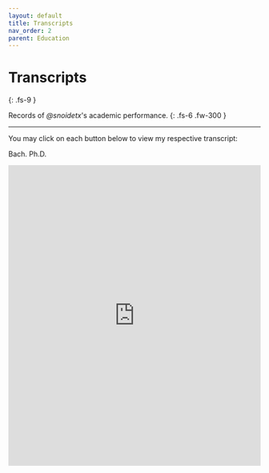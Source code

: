 ```yaml
---
layout: default
title: Transcripts
nav_order: 2
parent: Education
---
```


# Transcripts
{: .fs-9 }

Records of *@snoidetx*'s academic performance.
{: .fs-6 .fw-300 }

---

You may click on each button below to view my respective transcript:

<span class="btn-r-1 active" onclick="changePdf('https://drive.google.com/viewerng/viewer?embedded=true&url=https://raw.githubusercontent.com/snoidetx/Snoidepaedia/main/docs/education/pdf/transcript-ug.pdf')">Bach.</span> <span class='btn-small-filler'></span> <span class="btn-r-2" onclick="changePdf('https://drive.google.com/viewerng/viewer?embedded=true&url=https://raw.githubusercontent.com/snoidetx/Snoidepaedia/main/docs/education/pdf/transcript-g.pdf')">Ph.D.</span>

<div class="iframe-pdf-wrapper">
  <iframe src="https://drive.google.com/viewerng/viewer?embedded=true&url=https://raw.githubusercontent.com/snoidetx/Snoidepaedia/main/docs/education/pdf/transcript.pdf" id="pdf-viewer" width="100%" height="600" frameborder="0" scrolling="auto"></iframe>
</div>

<script>{% include js/education/transcript.js %}</script>
